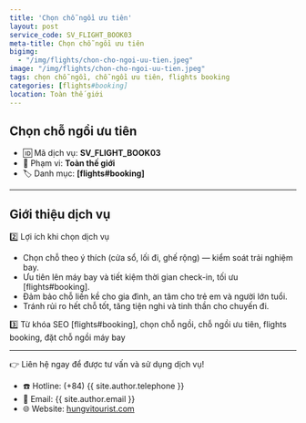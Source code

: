 ```yaml
---
title: 'Chọn chỗ ngồi ưu tiên'
layout: post
service_code: SV_FLIGHT_BOOK03
meta-title: Chọn chỗ ngồi ưu tiên
bigimg:
  - "/img/flights/chon-cho-ngoi-uu-tien.jpeg"
image: "/img/flights/chon-cho-ngoi-uu-tien.jpeg"
tags: chọn chỗ ngồi, chỗ ngồi ưu tiên, flights booking
categories: [flights#booking]
location: Toàn thế giới
---
```


## Chọn chỗ ngồi ưu tiên

- 🆔 Mã dịch vụ: **SV_FLIGHT_BOOK03**
- 📍 Phạm vi: **Toàn thế giới**
- 🏷️ Danh mục: **[flights#booking]**

---

## Giới thiệu dịch vụ

2️⃣ Lợi ích khi chọn dịch vụ
- Chọn chỗ theo ý thích (cửa sổ, lối đi, ghế rộng) — kiểm soát trải nghiệm bay.
- Ưu tiên lên máy bay và tiết kiệm thời gian check-in, tối ưu [flights#booking].
- Đảm bảo chỗ liền kề cho gia đình, an tâm cho trẻ em và người lớn tuổi.
- Tránh rủi ro hết chỗ tốt, tăng tiện nghi và tinh thần cho chuyến đi.

3️⃣ Từ khóa SEO
[flights#booking], chọn chỗ ngồi, chỗ ngồi ưu tiên, flights booking, đặt chỗ ngồi máy bay

---

👉 Liên hệ ngay để được tư vấn và sử dụng dịch vụ!

- ☎️ Hotline: (+84) {{ site.author.telephone }}
- 📧 Email: {{ site.author.email }}
- 🌐 Website: [hungvitourist.com](https://hungvitourist.com)

